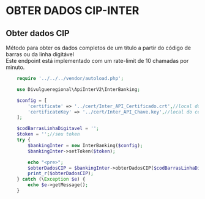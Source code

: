 # OBTER DADOS CIP-INTER

## Obter dados CIP
Método para obter os dados completos de um título a partir do código de barras ou da linha digitável<br>
Este endpoint está implementado com um rate-limit de 10 chamadas por minuto.

```php
    require '../../../vendor/autoload.php';

    use Divulgueregional\ApiInterV2\InterBanking;

    $config = [
        'certificate' => '../cert/Inter_API_Certificado.crt',//local do certificado crt
        'certificateKey' => '../cert/Inter_API_Chave.key',//local do certificado key
    ];

    $codBarrasLinhaDigitavel = '';
    $token = '';//seu token
    try {
        $bankingInter = new InterBanking($config);
        $bankingInter->setToken($token);

        echo "<pre>";
        $obterDadosCIP = $bankingInter->obterDadosCIP($codBarrasLinhaDigitavel);
        print_r($obterDadosCIP);
    } catch (\Exception $e) {
        echo $e->getMessage();
    }
```